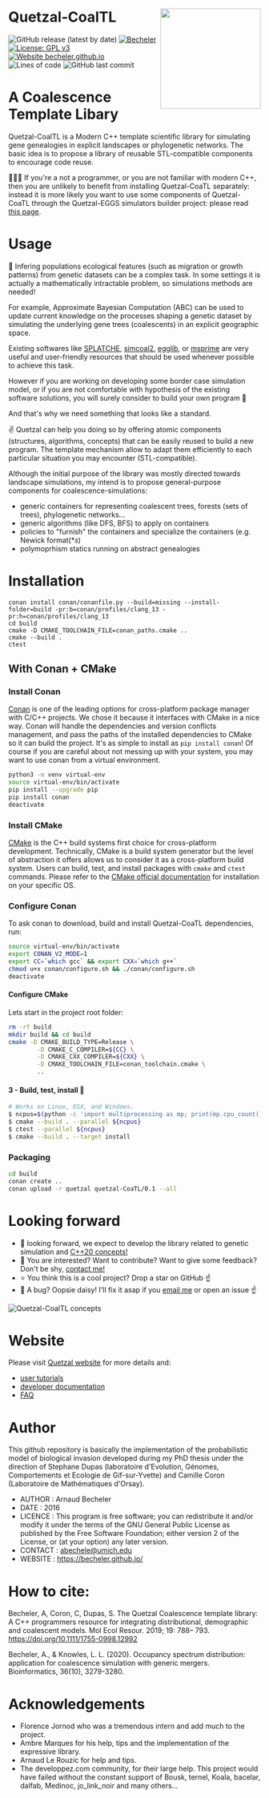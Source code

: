 # Quetzal-CoalTL <img align="right" width="200" src="https://github.com/Becheler/quetzal-CoalTL/blob/media/quetzal.png">

![GitHub release (latest by date)](https://img.shields.io/github/v/release/Becheler/quetzal-CoalTL)
[![Becheler](https://circleci.com/gh/Becheler/quetzal-CoaTL.svg?style=shield)](https://app.circleci.com/pipelines/github/Becheler/quetzal-CoaTL)
[![License: GPL v3](https://img.shields.io/badge/License-GPL%20v3-blue.svg)](https://www.gnu.org/licenses/gpl-3.0)
[![Website becheler.github.io](https://img.shields.io/website-up-down-green-red/https/becheler.github.io.svg)](https://becheler.github.io/softwares/quetzal-CoalTL/home/)
![Lines of code](https://img.shields.io/tokei/lines/github/Becheler/quetzal-CoalTL)
![GitHub last commit](https://img.shields.io/github/last-commit/Becheler/quetzal-CoalTL)

# A Coalescence Template Libary

Quetzal-CoalTL is a Modern C++ template scientific library for
simulating gene genealogies in explicit landscapes or phylogenetic networks. The basic
idea is to propose a library of reusable STL-compatible components to encourage
code reuse.

:egg::egg::egg:  If you're a not a programmer, or you are not familiar with modern C++,
then you are unlikely to benefit from installing Quetzal-CoaTL separately: instead it is more
likely you want to use some components of Quetzal-CoaTL through the Quetzal-EGGS simulators builder project:
please read [this page](https://github.com/Becheler/quetzal-EGGS).

# Usage

:seedling: Infering populations ecological features (such as migration or growth
patterns) from genetic datasets can be a complex task. In some settings it is
actually a mathematically intractable problem, so simulations methods are needed!

For example, Approximate Bayesian Computation (ABC) can be used to update current
knowledge on the processes shaping a genetic dataset by simulating the underlying
gene trees (coalescents) in an explicit geographic space.

Existing softwares like
[SPLATCHE](http://splatche.com/),
[simcoal2](http://cmpg.unibe.ch/software/simcoal2/),
[egglib](http://mycor.nancy.inra.fr/egglib/index.html), or
[msprime](http://msprime.readthedocs.io/en/stable/index.html) are very useful and
user-friendly resources that should be used whenever possible to achieve this task.

However if you are working on developing some border case simulation model, or
if you are not comfortable with hypothesis of the existing software solutions,
you will surely consider to build your own program :grimacing:

And that's why we need something that looks like a standard.

:v: Quetzal can help you doing so by offering atomic components (structures,
algorithms, concepts) that can be easily reused to build a new program.
The template mechanism allow to adapt them efficiently to each particular situation
you may encounter (STL-compatible).

Although the initial purpose of the library was mostly directed towards landscape
simulations, my intend is to propose general-purpose components for coalescence-simulations:
- generic containers for representing coalescent trees, forests (sets of trees), phylogenetic networks...
- generic algorithms (like DFS, BFS) to apply on containers
- policies to "furnish" the containers and specialize the containers (e.g. Newick format(**s*)
- polymoprhism statics running on abstract genealogies

# Installation

```
conan install conan/conanfile.py --build=missing --install-folder=build -pr:b=conan/profiles/clang_13 -pr:h=conan/profiles/clang_13
cd build
cmake -D CMAKE_TOOLCHAIN_FILE=conan_paths.cmake ..
cmake --build .
ctest
```

## With Conan + CMake

### Install Conan

[Conan](https://conan.io/) is one of the leading options for cross-platform package
manager with C/C++ projects. We chose it because it interfaces with CMake in a nice
way. Conan will handle the dependencies and version conflicts management, and pass
the paths of the installed dependencies to CMake so it can build the project. It's
as simple to install as `pip install conan`! Of course if you are careful about not messing
up with your system, you may want to use conan from a virtual environment.

```bash
python3 -m venv virtual-env
source virtual-env/bin/activate
pip install --upgrade pip
pip install conan
deactivate
```

### Install CMake

[CMake](https://cmake.org/cmake/help/latest/manual/cmake.1.html) is the C++ build
systems first choice for cross-platform development. Technically, CMake is a build
system generator but the level of abstraction it offers allows us to consider it as a cross-platform build system.
Users can build, test, and install packages with `cmake` and `ctest` commands.
Please refer to the [CMake official documentation](https://cmake.org/install/)
for installation on your specific OS.

### Configure Conan

To ask conan to download, build and install Quetzal-CoaTL dependencies, run:

```bash
source virtual-env/bin/activate
export CONAN_V2_MODE=1
export CC=`which gcc` && export CXX=`which g++`
chmod u+x conan/configure.sh && ./conan/configure.sh
deactivate
```

#### Configure CMake

Lets start in the project root folder:

```bash
rm -rf build
mkdir build && cd build
cmake -D CMAKE_BUILD_TYPE=Release \
        -D CMAKE_C_COMPILER=${CC} \
        -D CMAKE_CXX_COMPILER=${CXX} \
        -D CMAKE_TOOLCHAIN_FILE=conan_toolchain.cmake \
        ..
```

#### 3 - Build, test, install :rocket:

```bash
# Works on Linux, OSX, and Windows.
$ ncpus=$(python -c 'import multiprocessing as mp; print(mp.cpu_count())')
$ cmake --build . --parallel ${ncpus}
$ ctest --parallel ${ncpus}
$ cmake --build . --target install
```

### Packaging

```bash
cd build
conan create ..
conan upload -r quetzal quetzal-CoaTL/0.1 --all
```

# Looking forward

- :crystal_ball: looking forward, we expect to develop the library related to genetic simulation and [C++20 concepts!](https://en.cppreference.com/w/cpp/language/constraints)
- :email: You are interested? Want to contribute? Want to give some feedback? Don't be shy, [contact me!](https://lsa.umich.edu/eeb/people/postdoctoral-fellows/arnaud-becheler.html)
- :star: You think this is a cool project? Drop a star on GitHub :point_up:
- :bug: A bug? Oopsie daisy! I'll fix it asap if you [email me](https://lsa.umich.edu/eeb/people/postdoctoral-fellows/arnaud-becheler.html) or open an issue :point_up:

![Quetzal-CoalTL concepts](https://github.com/Becheler/quetzal-CoalTL/blob/media/quetzal_scheme.png)

# Website

Please visit [Quetzal website](https://becheler.github.io/softwares/quetzal-CoalTL/home/) for more details and:
 - [user tutorials](https://becheler.github.io/softwares/quetzal-CoalTL/tutorials/)
 - [developer documentation](https://becheler.github.io/softwares/quetzal-CoalTL/API/html/index.html)
 - [FAQ](https://becheler.github.io/softwares/quetzal-CoalTL/FAQ/)

# Author

This github repository is basically the implementation of the probabilistic model of biological invasion developed during my PhD thesis under the direction of Stephane Dupas (laboratoire d'Evolution, Génomes, Comportements et Ecologie de Gif-sur-Yvette) and Camille Coron (Laboratoire de Mathématiques d'Orsay).

- AUTHOR : Arnaud Becheler
- DATE   : 2016
- LICENCE : This program is free software; you can redistribute it and/or modify it under the terms of the GNU General Public License as published by the Free Software Foundation; either version 2 of the License, or (at your option) any later version.
- CONTACT : abechele@umich.edu
- WEBSITE : https://becheler.github.io/

# How to cite:

Becheler, A, Coron, C, Dupas, S. The Quetzal Coalescence template library: A C++ programmers resource for integrating distributional, demographic and coalescent models. Mol Ecol Resour. 2019; 19: 788– 793. https://doi.org/10.1111/1755-0998.12992

Becheler, A., & Knowles, L. L. (2020). Occupancy spectrum distribution: application for coalescence simulation with generic mergers. Bioinformatics, 36(10), 3279-3280.

# Acknowledgements

- Florence Jornod who was a tremendous intern and add much to the project.
- Ambre Marques for his help, tips and the implementation of the expressive library.
- Arnaud Le Rouzic for help and tips.
- The developpez.com community, for their large help. This project would have failed without the constant support of Bousk, ternel, Koala, bacelar, dalfab, Medinoc, jo_link_noir and many others...
